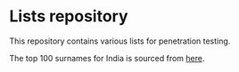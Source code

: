 # Lists repository 
This repository contains various lists for penetration testing.

The top 100 surnames for India is sourced from [here](https://www.momjunction.com/articles/popular-indian-last-names-for-your-baby_00334734/).
